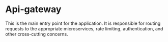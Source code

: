 # Api-gateway 
This is the main entry point for the application. 
It is responsible for routing requests to the appropriate microservices,
rate limiting, authentication, and other cross-cutting concerns.